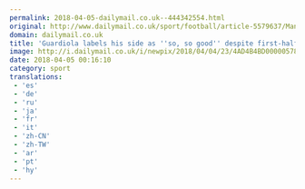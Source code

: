 ```yaml
---
permalink: 2018-04-05-dailymail.co.uk--444342554.html
original: http://www.dailymail.co.uk/sport/football/article-5579637/Manchester-City-boss-Pep-Guardiola-labels-good-despite-half-collapse.html?ITO=1490&ns_mchannel=rss&ns_campaign=1490
domain: dailymail.co.uk
title: 'Guardiola labels his side as ''so, so good'' despite first-half collapse'
image: http://i.dailymail.co.uk/i/newpix/2018/04/04/23/4AD4B4BD00000578-0-image-a-7_1522880307197.jpg
date: 2018-04-05 00:16:10
category: sport
translations: 
 - 'es'
 - 'de'
 - 'ru'
 - 'ja'
 - 'fr'
 - 'it'
 - 'zh-CN'
 - 'zh-TW'
 - 'ar'
 - 'pt'
 - 'hy'
---
```


